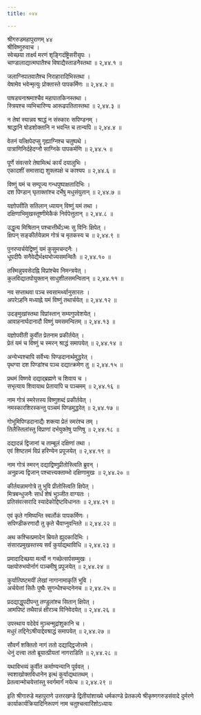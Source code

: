 ```yaml
---
title: ०४४

---
```

श्रीगरुडमहापुराणम् ४४  
श्रीविष्णुरुवाच ।  
स्वेच्छया तार्क्ष्य मरणं शृङ्गिदंष्ट्रिसरीसृपः ।  
चाण्डालाद्यात्मघातैश्च विषाद्यैस्ताडनैस्तथा ॥ २,४४.१ ॥  
  
जलाग्निपातवातैश्च निराहारादिभिस्तथा ।  
येषामेव भवेन्मृत्युः प्रोक्तास्ते पापकर्मिणः ॥ २,४४.२ ॥  
  
पाषड्यनाश्रमाश्चैव महापातकिनस्तथा ।  
स्त्रियश्च व्यभिचारिण्य आरूढपतितास्तथा ॥ २,४४.३ ॥  
  
न तेषां स्यान्नव श्राद्धं न संस्कारः सपिण्डनम् ।  
श्राद्धानि षोडशोक्तानि न भवन्ति च तान्यपि ॥ २,४४.४ ॥  
  
वेतनं यत्क्षिपेदप्सु गृह्याग्निश्च चतुष्पथे ।  
पात्राणिनिर्दहेदग्नौ साग्निके पापकर्मणि ॥ २,४४.५ ॥  
  
पूर्णे संवत्सरे तेषामित्थं कार्यं दयालुभिः ।  
एकादशीं समासाद्य शुक्लपक्षे च काश्यप ॥ २,४४.६ ॥  
  
विष्णुं यमं च सम्पूज्य गन्धपुष्पाक्षतादिभिः ।  
दश पिण्डान् घृताक्तांश्च दर्भेषु मधुसंयुतान् ॥ २,४४.७ ॥  
  
यज्ञोपवीति सतिलान् ध्यायन् विष्णुं यमं तथा ।  
दक्षिणाभिमुखस्तूष्णीमेकैकं निर्वपेत्तुतान् ॥ २,४४.८ ॥  
  
उद्धृत्य मिश्रितान् पश्चात्तीर्थेऽभ्मः सु विनिः क्षिपेत् ।  
क्षिपन् सङ्कीर्तयेन्नाम गोत्रं च मृतकस्य च ॥ २,४४.९ ॥  
  
पुनरप्यर्चयेद्विष्णुं यमं कुसुमचन्दनैः ।  
धूपदीपैः सनैवेद्यैर्भक्ष्यभोज्यसमन्वितैः ॥ २,४४.१० ॥  
  
तस्मिन्नुपवसेदह्नि विप्रांश्चेव निमन्त्रयेत् ।  
कुलविद्यातपोयुक्तान् साधुशीलसमन्वितान् ॥ २,४४.११ ॥  
  
नव सप्ताथवा पञ्च स्वसामर्थ्यानुसारतः ।  
अपरेऽहनि मध्याह्ने यमं विष्णुं तथार्चयेत् ॥ २,४४.१२ ॥  
  
उदङ्मुखांस्तथा विप्रांस्तान् सम्यगुपवेशयेत् ।  
आवाहनार्घदानादौ विष्णुं यमसमन्वितम् ॥ २,४४.१३ ॥  
  
यज्ञोपवीती कुर्वीत प्रेतनाम प्रकीर्तयेत् ।  
प्रेतं यमं च विष्णुं च स्मरन् श्राद्धं समापयेत् ॥ २,४४.१४ ॥  
  
अन्येभ्यश्चापि सर्वेभ्यः पिण्डदानार्थमुद्धरेत् ।  
पृथग्वा दश पिण्डांश्च पञ्च दद्यात्क्रमेण तु ॥ २,४४.१५ ॥  
  
प्रथमं विष्णवे दद्याद्ब्रह्मणे च शिवाय च ।  
सभृत्याय शिवायाथ प्रेतायापि च पञ्चमम् ॥ २,४४.१६ ॥  
  
नाम गोत्रं स्मरेत्तस्य विष्णुशब्दं प्रकीर्तयेत् ।  
नमस्कारशिरस्कन्तु पञ्चमं पिण्डमुद्धरेत् ॥ २,४४.१७ ॥  
  
गोभूमिपिण्डदानाद्यैः शक्त्या प्रेतं स्मरंश्च तम् ।  
तिलैस्तिलांस्तु विप्राणां दर्भयुक्तेषु पाणिषु ॥ २,४४.१८ ॥  
  
दद्यादन्नं द्विजानां च ताम्बूलं दक्षिणां तथा ।  
एवं शिष्टतमं विप्रं हरिण्येन प्रपूजयेत् ॥ २,४४.१९ ॥  
  
नाम गोत्रं स्मरन् दद्याद्विष्णुप्रीतोस्त्विति ब्रुवन् ।  
अनुव्रज्य द्विजान् पश्चात्त्यक्ताम्भो दक्षिणामुखः ॥ २,४४.२० ॥  
  
कीर्तयन्नामगोत्रे तु भुवि प्रीतोस्त्विति क्षिपेत् ।  
मित्रबन्धुजनैः सार्धं शेषं भुञ्जीत वाग्यतः ।  
प्रतिसंवत्सरादि स्यादेकोद्दिष्टविधानतः ॥ २,४४.२१ ॥  
  
एवं कृते गमिष्यन्ति स्वर्लोकं पापकर्मिणः ।  
सपिण्डीकरणादौ तु कृते चैवाप्नुवन्तिते ॥ २,४४.२२ ॥  
  
अथ कश्चित्प्रमादेन म्रियते ह्युदकादिभिः ।  
संसारप्रमुखस्तस्य सर्वं कुर्याद्यथाविधि ॥ २,४४.२३ ॥  
  
प्रमादादिच्छया मर्त्यो न गच्छेत्सर्पसम्मुखः ।  
पक्षयोरुभयोर्नागं पञ्चमीषु प्रपूजयेत् ॥ २,४४.२४ ॥  
  
कुर्यात्पिष्टमयीं लेखां नागानामाकृतिं भुवि ।  
अर्चयेत्तां सितैः पुष्पैः सुगन्धैश्चन्दनेनच ॥ २,४४.२५ ॥  
  
प्रदद्याद्धूपदीपन्तु तण्डुलांश्च सितान् क्षिपेत् ।  
आमपिष्टं तथैवान्नं क्षीरञ्च विनिवेदयेत् ॥ २,४४.२६ ॥  
  
उपस्थाय वदेदेवं मुञ्चन्मुद्रांशुकानि च ।  
मधुरं तद्दिनेऽश्रीयाद्देवश्राद्धं समापयेत् ॥ २,४४.२७ ॥  
  
सौवर्णं शक्तितो नागं ततो दद्याद्द्विजोत्तमे ।  
धेनुं दत्त्वा ततो ब्रूयात्प्रीयतां नागराडिति ॥ २,४४.२८ ॥  
  
यथाविभव्यं कुर्वीत कर्माण्यन्यानि पूर्ववत् ।  
स्वशाखोक्तविधानेन इत्थं कुर्याद्यथातथम् ।  
प्रेतत्वान्मोचयेत्तांस्तु स्वर्गमार्गं नयेत्च ॥ २,४४.२९ ॥  
  
इति श्रीगारुडे महापुराणे उत्तरखण्डे द्वितीयांशाख्ये धर्मकाण्डे प्रेतकल्पे श्रीकृष्णगरुडसंवादे दुर्मरणे कार्याकार्यक्रियादिनिरूपणं नाम चतुश्चत्वारिंशोऽध्यायः